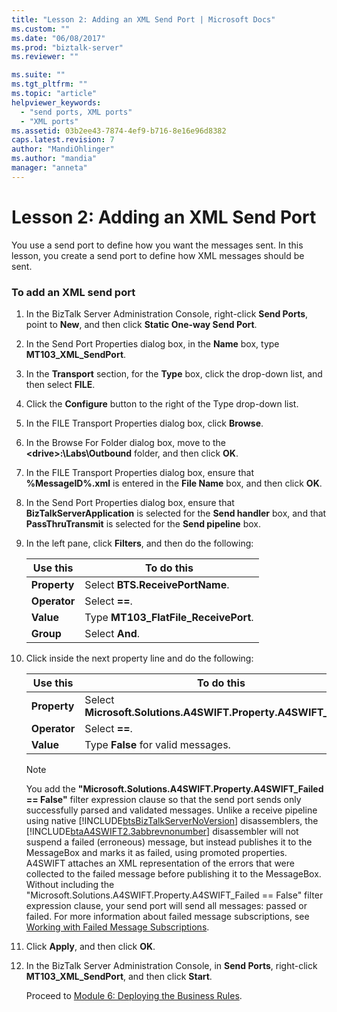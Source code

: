 ```yaml
---
title: "Lesson 2: Adding an XML Send Port | Microsoft Docs"
ms.custom: ""
ms.date: "06/08/2017"
ms.prod: "biztalk-server"
ms.reviewer: ""

ms.suite: ""
ms.tgt_pltfrm: ""
ms.topic: "article"
helpviewer_keywords: 
  - "send ports, XML ports"
  - "XML ports"
ms.assetid: 03b2ee43-7874-4ef9-b716-8e16e96d8382
caps.latest.revision: 7
author: "MandiOhlinger"
ms.author: "mandia"
manager: "anneta"
---
```

# Lesson 2: Adding an XML Send Port
You use a send port to define how you want the messages sent. In this lesson, you create a send port to define how XML messages should be sent.  

### To add an XML send port  

1. In the BizTalk Server Administration Console, right-click **Send Ports**, point to **New**, and then click **Static One-way Send Port**.  

2. In the Send Port Properties dialog box, in the **Name** box, type **MT103_XML_SendPort**.  

3. In the **Transport** section, for the **Type** box, click the drop-down list, and then select **FILE**.  

4. Click the **Configure** button to the right of the Type drop-down list.  

5. In the FILE Transport Properties dialog box, click **Browse**.  

6. In the Browse For Folder dialog box, move to the **\<drive\>:\Labs\Outbound** folder, and then click **OK**.  

7. In the FILE Transport Properties dialog box, ensure that **%MessageID%.xml** is entered in the **File Name** box, and then click **OK**.  

8. In the Send Port Properties dialog box, ensure that **BizTalkServerApplication** is selected for the **Send handler** box, and that **PassThruTransmit** is selected for the **Send pipeline** box.  

9. In the left pane, click **Filters**, and then do the following:  


   |   Use this   |              To do this              |
   |--------------|--------------------------------------|
   | **Property** |   Select **BTS.ReceivePortName**.    |
   | **Operator** |            Select **==**.            |
   |  **Value**   | Type **MT103_FlatFile_ReceivePort**. |
   |  **Group**   |           Select **And**.            |


10. Click inside the next property line and do the following:  

    |Use this|To do this|  
    |--------------|----------------|  
    |**Property**|Select **Microsoft.Solutions.A4SWIFT.Property.A4SWIFT_Failed**|  
    |**Operator**|Select **==**.|  
    |**Value**|Type **False** for valid messages.|  

    > [!NOTE]
    >  You add the **"Microsoft.Solutions.A4SWIFT.Property.A4SWIFT_Failed == False"** filter expression clause so that the send port sends only successfully parsed and validated messages. Unlike a receive pipeline using native [!INCLUDE[btsBizTalkServerNoVersion](../../includes/btsbiztalkservernoversion-md.md)] disassemblers, the [!INCLUDE[btaA4SWIFT2.3abbrevnonumber](../../includes/btaa4swift2-3abbrevnonumber-md.md)] disassembler will not suspend a failed (erroneous) message, but instead publishes it to the MessageBox and marks it as failed, using promoted properties. A4SWIFT attaches an XML representation of the errors that were collected to the failed message before publishing it to the MessageBox.  
    > Without including the "Microsoft.Solutions.A4SWIFT.Property.A4SWIFT_Failed == False" filter expression clause, your send port will send all messages: passed or failed. For more information about failed message subscriptions, see [Working with Failed Message Subscriptions](../../adapters-and-accelerators/accelerator-swift/working-with-failed-message-subscriptions.md).  

11. Click **Apply**, and then click **OK**.  

12. In the BizTalk Server Administration Console, in **Send Ports**, right-click **MT103_XML_SendPort**, and then click **Start**.  

    Proceed to [Module 6: Deploying the Business Rules](../../adapters-and-accelerators/accelerator-swift/module-6-deploying-the-business-rules.md).